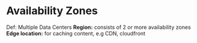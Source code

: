 # Availability Zones

Def: Multiple Data Centers
**Region:** consists of 2 or more availability zones
**Edge location:** for caching content, e.g CDN, cloudfront

